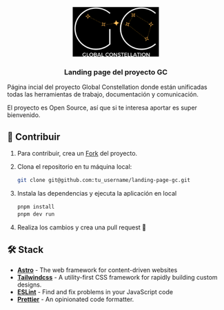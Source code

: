 <div align="center">
  <a href="https://landing-page-gc.netlify.app/" target="_blank">
  <img src="./public/gc.webp" width="200"/> 
  </a>
  <h3>
    <strong>Landing page del proyecto GC</strong>
  </h3>
</div>

Página incial del proyecto Global Constellation donde están unificadas todas las herramientas de trabajo, documentación y comunicación.

El proyecto es Open Source, así que si te interesa aportar es super bienvenido.

## 🚀 Contribuir

1. Para contribuir, crea un [Fork](https://github.com/glaboryp/landing-page-gc/fork) del proyecto.

2. Clona el repositorio en tu máquina local:

    ```bash
    git clone git@github.com:tu_username/landing-page-gc.git
    ```

3. Instala las dependencias y ejecuta la aplicación en local
    ```bash
    pnpm install
    pnpm dev run
    ```

4. Realiza los cambios y crea una pull request 🚀

## 🛠️ Stack
- [**Astro**](https://astro.build/) - The web framework for content-driven websites
- [**Tailwindcss**](https://tailwindcss.com/) - A utility-first CSS framework for rapidly building custom designs.
- [**ESLint**](https://eslint.org/) - Find and fix problems in your JavaScript code
- [**Prettier**](https://prettier.io/) - An opinionated code formatter.
